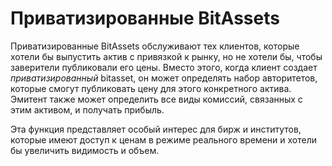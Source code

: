 # Приватизированные BitAssets

Приватизированные BitAssets обслуживают тех клиентов, которые хотели бы выпустить актив с привязкой к рынку, но не хотели бы, чтобы заверители публиковали его цены. Вместо этого, когда клиент создает *приватизированный* bitasset, он может определять набор авторитетов, которые смогут публиковать цену для этого конкретного актива. Эмитент также может определить все виды комиссий, связанных с этим активом, и получать прибыль.

Эта функция представляет особый интерес для бирж и институтов, которые имеют доступ к ценам в режиме реального времени и хотели бы увеличить видимость и объем.